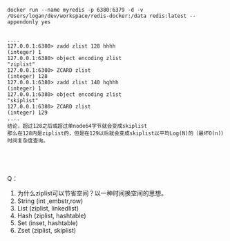 



```shell
docker run --name myredis -p 6380:6379 -d -v /Users/logan/dev/workspace/redis-docker:/data redis:latest --appendonly yes


....
127.0.0.1:6380> zadd zlist 128 hhhh
(integer) 1
127.0.0.1:6380> object encoding zlist
"ziplist"
127.0.0.1:6380> ZCARD zlist
(integer) 128
127.0.0.1:6380> zadd zlist 140 hqhhh
(integer) 1
127.0.0.1:6380> object encoding zlist
"skiplist"
127.0.0.1:6380> ZCARD zlist
(integer) 129  
....
结论，超过128之后或超过单node64字节就会变成skiplist
那么在128内是ziplist的，但是在129以后就会变成skiplist以平均Log(N)的（最坏O(n)）时间复杂度查询。





```



Q：

1. 为什么ziplist可以节省空间？以一种时间换空间的思想。
2. String (int ,embstr,row)
3. List (ziplist, linkedlist)
4. Hash (ziplist, hashtable)
5. Set (inset, hashtable)
6. Zset (ziplist, skiplist)
